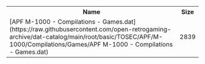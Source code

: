 <table>
<tr><th>Name</th><th>Size</th></tr>
<tr><td>[APF M-1000 - Compilations - Games.dat](https://raw.githubusercontent.com/open-retrogaming-archive/dat-catalog/main/root/basic/TOSEC/APF/M-1000/Compilations/Games/APF M-1000 - Compilations - Games.dat)</td><td>2839</td></tr>
</table>
